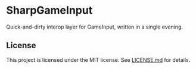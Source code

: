 # SharpGameInput

Quick-and-dirty interop layer for GameInput, written in a single evening.

## License

This project is licensed under the MIT license. See [LICENSE.md](LICENSE.md) for details.
